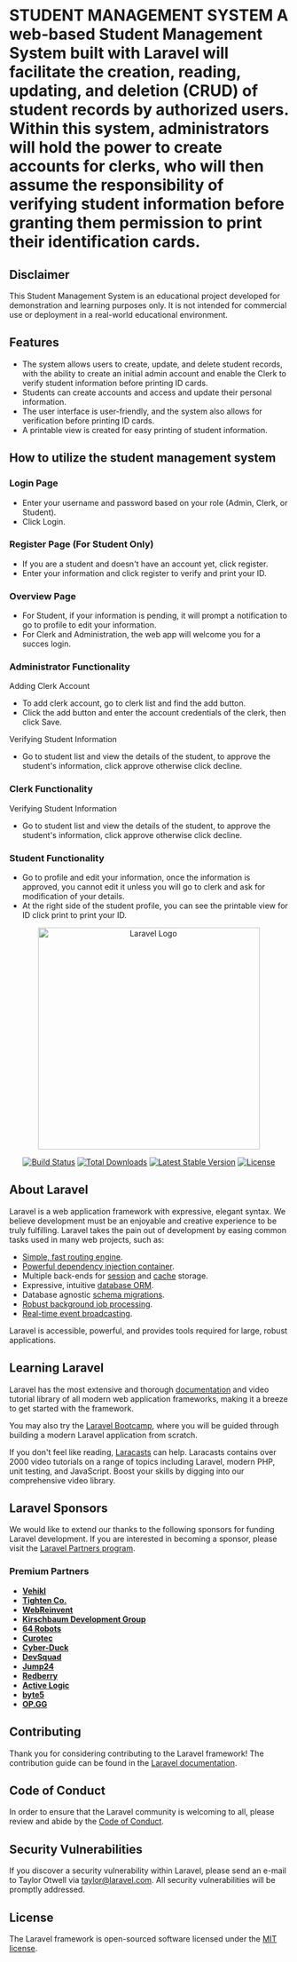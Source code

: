 STUDENT MANAGEMENT SYSTEM
A web-based Student Management System built with Laravel will facilitate the creation, reading, updating, and deletion (CRUD) of student records by authorized users. Within this system, administrators will hold the power to create accounts for clerks, who will then assume the responsibility of verifying student information before granting them permission to print their identification cards.
======

## Disclaimer
This Student Management System is an educational project developed for demonstration and learning purposes only. It is not intended for commercial use or deployment in a real-world educational environment.

## Features

 * The system allows users to create, update, and delete student records, with the ability to create an initial admin account and enable the Clerk to verify student information before printing ID cards. 
 * Students can create accounts and access and update their personal information. 
 * The user interface is user-friendly, and the system also allows for verification before printing ID cards.
 * A printable view is created for easy printing of student information.

## How to utilize the student management system

### Login Page

* Enter your username and password based on your role (Admin, Clerk, or Student).
* Click Login.

### Register Page (For Student Only)

* If you are a student and doesn't have an account yet, click register.
* Enter your information and click register to verify and print your ID.

### Overview Page

* For Student, if your information is pending, it will prompt a notification to go to profile to edit your information.
* For Clerk and Administration, the web app will welcome you for a succes login.

### Administrator Functionality

Adding Clerk Account
* To add clerk account, go to clerk list and find the add button.
* Click the add button and enter the account credentials of the clerk, then click Save.

Verifying Student Information
* Go to student list and view the details of the student, to approve the student's information, click approve otherwise click decline.

### Clerk Functionality

Verifying Student Information
* Go to student list and view the details of the student, to approve the student's information, click approve otherwise click decline.

### Student Functionality

* Go to profile and edit your information, once the information is approved, you cannot edit it unless you will go to clerk and ask for modification of your details.
* At the right side of the student profile, you can see the printable view for ID click print to print your ID.



<p align="center"><a href="https://laravel.com" target="_blank"><img src="https://raw.githubusercontent.com/laravel/art/master/logo-lockup/5%20SVG/2%20CMYK/1%20Full%20Color/laravel-logolockup-cmyk-red.svg" width="400" alt="Laravel Logo"></a></p>

<p align="center">
<a href="https://github.com/laravel/framework/actions"><img src="https://github.com/laravel/framework/workflows/tests/badge.svg" alt="Build Status"></a>
<a href="https://packagist.org/packages/laravel/framework"><img src="https://img.shields.io/packagist/dt/laravel/framework" alt="Total Downloads"></a>
<a href="https://packagist.org/packages/laravel/framework"><img src="https://img.shields.io/packagist/v/laravel/framework" alt="Latest Stable Version"></a>
<a href="https://packagist.org/packages/laravel/framework"><img src="https://img.shields.io/packagist/l/laravel/framework" alt="License"></a>
</p>

## About Laravel

Laravel is a web application framework with expressive, elegant syntax. We believe development must be an enjoyable and creative experience to be truly fulfilling. Laravel takes the pain out of development by easing common tasks used in many web projects, such as:

- [Simple, fast routing engine](https://laravel.com/docs/routing).
- [Powerful dependency injection container](https://laravel.com/docs/container).
- Multiple back-ends for [session](https://laravel.com/docs/session) and [cache](https://laravel.com/docs/cache) storage.
- Expressive, intuitive [database ORM](https://laravel.com/docs/eloquent).
- Database agnostic [schema migrations](https://laravel.com/docs/migrations).
- [Robust background job processing](https://laravel.com/docs/queues).
- [Real-time event broadcasting](https://laravel.com/docs/broadcasting).

Laravel is accessible, powerful, and provides tools required for large, robust applications.

## Learning Laravel

Laravel has the most extensive and thorough [documentation](https://laravel.com/docs) and video tutorial library of all modern web application frameworks, making it a breeze to get started with the framework.

You may also try the [Laravel Bootcamp](https://bootcamp.laravel.com), where you will be guided through building a modern Laravel application from scratch.

If you don't feel like reading, [Laracasts](https://laracasts.com) can help. Laracasts contains over 2000 video tutorials on a range of topics including Laravel, modern PHP, unit testing, and JavaScript. Boost your skills by digging into our comprehensive video library.

## Laravel Sponsors

We would like to extend our thanks to the following sponsors for funding Laravel development. If you are interested in becoming a sponsor, please visit the [Laravel Partners program](https://partners.laravel.com).

### Premium Partners

- **[Vehikl](https://vehikl.com/)**
- **[Tighten Co.](https://tighten.co)**
- **[WebReinvent](https://webreinvent.com/)**
- **[Kirschbaum Development Group](https://kirschbaumdevelopment.com)**
- **[64 Robots](https://64robots.com)**
- **[Curotec](https://www.curotec.com/services/technologies/laravel/)**
- **[Cyber-Duck](https://cyber-duck.co.uk)**
- **[DevSquad](https://devsquad.com/hire-laravel-developers)**
- **[Jump24](https://jump24.co.uk)**
- **[Redberry](https://redberry.international/laravel/)**
- **[Active Logic](https://activelogic.com)**
- **[byte5](https://byte5.de)**
- **[OP.GG](https://op.gg)**

## Contributing

Thank you for considering contributing to the Laravel framework! The contribution guide can be found in the [Laravel documentation](https://laravel.com/docs/contributions).

## Code of Conduct

In order to ensure that the Laravel community is welcoming to all, please review and abide by the [Code of Conduct](https://laravel.com/docs/contributions#code-of-conduct).

## Security Vulnerabilities

If you discover a security vulnerability within Laravel, please send an e-mail to Taylor Otwell via [taylor@laravel.com](mailto:taylor@laravel.com). All security vulnerabilities will be promptly addressed.

## License

The Laravel framework is open-sourced software licensed under the [MIT license](https://opensource.org/licenses/MIT).
